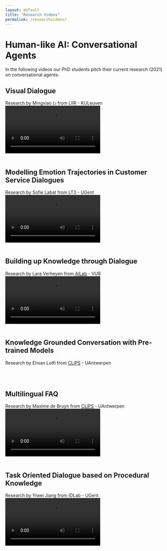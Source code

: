 ```yaml
---
layout: default
title: "Research Videos"
permalink: /researchvideos/
---
```


# Human-like AI: Conversational Agents
In the following videos our PhD students pitch their current research (2021) on conversational agents:


## Visual Dialogue
Research by Mingxiao Li from LIIR - KULeuven
<video src="https://user-images.githubusercontent.com/58225321/135623484-e83bd354-38c3-4137-9a45-d69a979a9650.mp4" controls="controls" style="max-width: 730px;">
</video>
<br>
<br>

## Modelling Emotion Trajectories in Customer Service Dialogues 
Research by Sofie Labat from LT3 - UGent
<video src="https://user-images.githubusercontent.com/58225321/135624263-b1ddf04c-52a5-44c3-8082-f2086f54404d.mp4" controls="controls" style="max-width: 730px;">
</video>
<br>
<br>

## Building up Knowledge through Dialogue
Research by Lara Verheyen from [AILab](https://ai.vub.ac.be/) - VUB
<video src="https://user-images.githubusercontent.com/58225321/135619144-d51e060e-6846-4121-af5b-d801c56d3824.mp4" controls="controls" style="max-width: 730px;">
</video>
<br>
<br>


## Knowledge Grounded Conversation with Pre-trained Models
Research by Ehsan Lotfi from [CLiPS](https://www.uantwerpen.be/en/research-groups/clips/) - UAntwerpen

<br>
<br>

## Multilingual FAQ
Research by Maxime de Bruyn from [CLiPS](https://www.uantwerpen.be/en/research-groups/clips/) - UAntwerpen
<video src="https://user-images.githubusercontent.com/58225321/135610539-ef22392e-ce00-4af0-bd0b-ca144eea0596.mp4" controls="controls" style="max-width: 730px;">
</video>
<br>
<br>


## Task Oriented Dialogue based on Procedural Knowledge
Research by Yiwei Jiang from IDLab - UGent
<video src="https://user-images.githubusercontent.com/58225321/135620475-c7e1d57a-ec6b-45bd-9263-4187da5e7b9f.mp4" controls="controls" style="max-width: 730px;">
</video>








